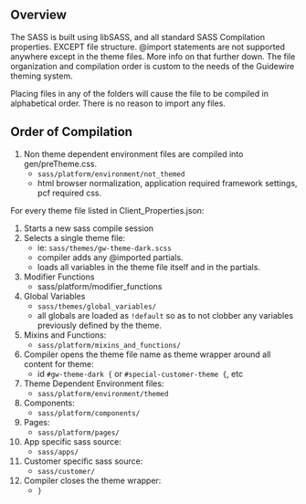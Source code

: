 ## Overview ##
The SASS is built using libSASS, and all standard SASS Compilation properties. EXCEPT file structure.
@import statements are not supported anywhere except in the theme files. More info on that further down.
The file organization and compilation order is custom to the needs of the Guidewire theming system.

Placing files in any of the folders will cause the file to be compiled in alphabetical order. There is no reason
to import any files.

## Order of Compilation ##
1. Non theme dependent environment files are compiled into gen/preTheme.css.
    * `sass/platform/environment/not_themed`
    * html browser normalization, application required framework settings, pcf required css.

For every theme file listed in Client_Properties.json:
1. Starts a new sass compile session
2. Selects a single theme file:
    * ie: `sass/themes/gw-theme-dark.scss`
    * compiler adds any @imported partials.
    * loads all variables in the theme file itself and in the partials.
3. Modifier Functions
    * sass/platform/modifier_functions
4. Global Variables
    * `sass/themes/global_variables/`
    * all globals are loaded as `!default` so as to not clobber any variables previously defined by the theme.
5. Mixins and Functions:
    * `sass/platform/mixins_and_functions/`
6. Compiler opens the theme file name as theme wrapper around all content for theme:
    * id `#gw-theme-dark {` or `#special-customer-theme {`, etc
7. Theme Dependent Environment files:
    * `sass/platform/environment/themed`
8. Components:
    * `sass/platform/components/`
9. Pages:
    * `sass/platform/pages/`
10. App specific sass source:
    * `sass/apps/`
11. Customer specific sass source:
    * `sass/customer/`
12. Compiler closes the theme wrapper:
    * `}`
